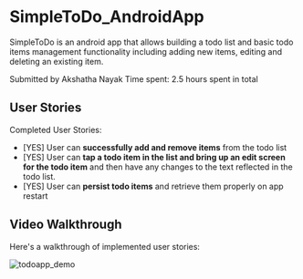 # SimpleToDo_AndroidApp

SimpleToDo is an android app that allows building a todo list and basic todo items management functionality including adding new items, editing and deleting an existing item.

Submitted by Akshatha Nayak
Time spent: 2.5 hours spent in total

## User Stories

Completed User Stories:

* [YES] User can **successfully add and remove items** from the todo list
* [YES] User can **tap a todo item in the list and bring up an edit screen for the todo item** and then have any changes to the text reflected in the todo list.
* [YES] User can **persist todo items** and retrieve them properly on app restart

## Video Walkthrough

Here's a walkthrough of implemented user stories:

![todoapp_demo](https://user-images.githubusercontent.com/17459420/29349470-f2048ed8-820e-11e7-82f2-da2e111c9395.gif)




